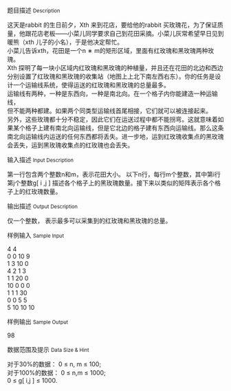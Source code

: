 <div class="panel panel-default">
<div class="area-title">
<span>
题目描述
<small>Description</small>
</span></div>
<div class="panel-body">

<p>这天是rabbit 的生日前夕，Xth 来到花店，要给他的rabbit 买玫瑰花，为了保证质<br>量，他跟花店老板——小菜儿同学要求自己到花田采摘。小菜儿灰常希望早日见到<br>暖熊（xth 儿子的小名），于是他决定帮忙。<br>小菜儿告诉xth，花田是一个n ∗ m的矩形区域，里面有红玫瑰和黑玫瑰两种玫瑰。<br>Xth 探明了每一块小区域内红玫瑰和黑玫瑰的种植量，并且还在花田的北边和西边<br>分别设置了红玫瑰和黑玫瑰的收集站（地图上上北下南左西右东）。你的任务是设<br>计一个运输线系统，使得运送的红玫瑰和黑玫瑰的总量最多。<br>运输线有两种，一种是东西向，一种是南北向。在一个格子内你能建造一种运输线，<br>但不能两种都建。如果两个同类型运输线首尾相接，它们就可以被连接起来。<br>另外，这些玫瑰都十分不稳定，因此它们在运送过程中都不能拐弯。这就意味着如<br>果某个格子上建有南北向运输线，但是它北边的格子建有东西向运输线。那么这条<br>南北向运输线内运送的任何东西都将丢失。进一步地，运到红玫瑰收集点的黑玫瑰<br>会丢失，运到黑玫瑰收集点的红玫瑰也会丢失。</p>

</div>
</div>

<div class="panel panel-default">
<div class="area-title">
<span>
输入描述
<small>Input Description</small>
</span></div>
<div class="panel-body">
<p>第一行包含两个整数n和m，表示花田大小。 以下n行，每行m个整数，其中第i行<br>第j个整数g[ i ,j ] 描述各个格子上的黑玫瑰数量。接下来以类似的矩阵表示各个格<br>子上的红玫瑰数量。</p>

</div>
</div>
<div  class="panel panel-default">
<div class="area-title">
<span>
输出描述
<small>Output Description</small>
</span></div>
<div class="panel-body">

<p>仅一个整数， 表示最多可以采集到的红玫瑰和黑玫瑰的总量。</p>

</div>
</div>


<div class="panel panel-default">
<div class="area-title">
<span>
样例输入
<small>Sample Input</small>
</span></div>
<div class="panel-body">
<p>4 4 <br>0 0 10 9 <br>1 3 10 0 <br>4 2 1 3 <br>1 1 20 0 <br>10 0 0 0 <br>1 1 1 30 <br>0 0 5 5 <br>5 10 10 10</p>

</div>
</div>

<div class="panel panel-default">
<div class="area-title">
<span>
样例输出
<small>Sample Output</small>
</span></div>
<div class="panel-body">
<p>98</p>

</div>
</div>

<div class="panel panel-default">
<div class="area-title">
<span>
数据范围及提示
<small>Data Size & Hint</small>
</span></div>
<div class="panel-body">
<p>对于30%的数据： 0 ≤ n, m ≤ 100;<br>对于100%的数据： 0 ≤ n,m ≤ 1000;<br>0 ≤ g[ i,j ] ≤ 1000.</p>
</div>
</div>